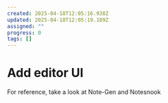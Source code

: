```yaml
---
created: 2025-04-18T12:05:16.938Z
updated: 2025-04-18T12:05:19.189Z
assigned: ""
progress: 0
tags: []
---
```


# Add editor UI

For reference, take a look at Note-Gen and Notesnook
